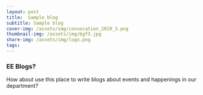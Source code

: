 ```yaml
---
layout: post
title:  Sample blog
subtitle: Sample blog
cover-img: /assets/img/convocation_2019_3.png
thumbnail-img: /assets/img/bgf3.jpg
share-img: /assets/img/logo.png
tags: 
---
```


### EE Blogs?

How about use this place to write blogs about events and happenings in our department?
